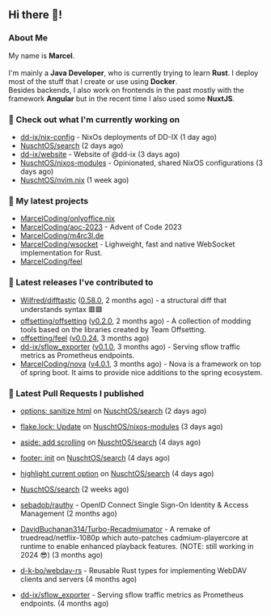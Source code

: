 ## Hi there 👋!




### About Me

My name is **Marcel**.
<br><br>
I'm mainly a **Java Developer**, who is currently trying to learn **Rust**. I deploy most of the stuff that I create or use using **Docker**.
<br>
Besides backends, I also work on frontends in the past mostly with the framework **Angular** but in the recent time I also used some **NuxtJS**. 



### 👷 Check out what I'm currently working on

- [dd-ix/nix-config](https://github.com/dd-ix/nix-config) - NixOs deployments of DD-IX (1 day ago)
- [NuschtOS/search](https://github.com/NuschtOS/search) (2 days ago)
- [dd-ix/website](https://github.com/dd-ix/website) - Website of @dd-ix (3 days ago)
- [NuschtOS/nixos-modules](https://github.com/NuschtOS/nixos-modules) - Opinionated, shared NixOS configurations (3 days ago)
- [NuschtOS/nvim.nix](https://github.com/NuschtOS/nvim.nix) (1 week ago)

### 🌱 My latest projects

- [MarcelCoding/onlyoffice.nix](https://github.com/MarcelCoding/onlyoffice.nix)
- [MarcelCoding/aoc-2023](https://github.com/MarcelCoding/aoc-2023) - Advent of Code 2023
- [MarcelCoding/m4rc3l.de](https://github.com/MarcelCoding/m4rc3l.de)
- [MarcelCoding/wsocket](https://github.com/MarcelCoding/wsocket) - Lighweight, fast and native WebSocket implementation for Rust.
- [MarcelCoding/feel](https://github.com/MarcelCoding/feel)

### 🔭 Latest releases I've contributed to

- [Wilfred/difftastic](https://github.com/Wilfred/difftastic) ([0.58.0](https://github.com/Wilfred/difftastic/releases/tag/0.58.0), 2 months ago) - a structural diff that understands syntax 🟥🟩
- [offsetting/offsetting](https://github.com/offsetting/offsetting) ([v0.2.0](https://github.com/offsetting/offsetting/releases/tag/v0.2.0), 2 months ago) - A collection of modding tools based on the libraries created by Team Offsetting.
- [offsetting/feel](https://github.com/offsetting/feel) ([v0.0.24](https://github.com/offsetting/feel/releases/tag/v0.0.24), 3 months ago)
- [dd-ix/sflow_exporter](https://github.com/dd-ix/sflow_exporter) ([v0.1.0](https://github.com/dd-ix/sflow_exporter/releases/tag/v0.1.0), 3 months ago) - Serving sflow traffic metrics as Prometheus endpoints.
- [MarcelCoding/nova](https://github.com/MarcelCoding/nova) ([v4.0.1](https://github.com/MarcelCoding/nova/releases/tag/v4.0.1), 3 months ago) - Nova is a framework on top of spring boot. It aims to provide nice additions to the spring ecosystem.

### 🔨 Latest Pull Requests I published

- [options: sanitize html](https://github.com/NuschtOS/search/pull/50) on [NuschtOS/search](https://github.com/NuschtOS/search) (2 days ago)
- [flake.lock: Update](https://github.com/NuschtOS/nixos-modules/pull/48) on [NuschtOS/nixos-modules](https://github.com/NuschtOS/nixos-modules) (3 days ago)
- [aside: add scrolling](https://github.com/NuschtOS/search/pull/40) on [NuschtOS/search](https://github.com/NuschtOS/search) (4 days ago)
- [footer: init](https://github.com/NuschtOS/search/pull/39) on [NuschtOS/search](https://github.com/NuschtOS/search) (4 days ago)
- [highlight current option](https://github.com/NuschtOS/search/pull/38) on [NuschtOS/search](https://github.com/NuschtOS/search) (4 days ago)

- [NuschtOS/search](https://github.com/NuschtOS/search) (2 weeks ago)
- [sebadob/rauthy](https://github.com/sebadob/rauthy) - OpenID Connect Single Sign-On Identity &amp; Access Management (2 months ago)
- [DavidBuchanan314/Turbo-Recadmiumator](https://github.com/DavidBuchanan314/Turbo-Recadmiumator) - A remake of truedread/netflix-1080p which auto-patches cadmium-playercore at runtime to enable enhanced playback features. (NOTE: still working in 2024 😎) (3 months ago)
- [d-k-bo/webdav-rs](https://github.com/d-k-bo/webdav-rs) - Reusable Rust types for implementing WebDAV clients and servers (4 months ago)
- [dd-ix/sflow_exporter](https://github.com/dd-ix/sflow_exporter) - Serving sflow traffic metrics as Prometheus endpoints. (4 months ago)
